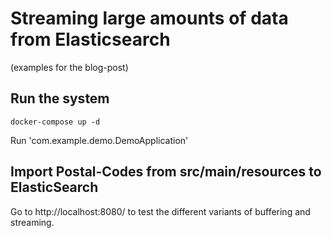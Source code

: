 # Streaming large amounts of data from Elasticsearch

(examples for the blog-post)

## Run the system

```
docker-compose up -d 
```

Run 'com.example.demo.DemoApplication'

## Import Postal-Codes from src/main/resources to ElasticSearch

Go to http://localhost:8080/ to test the different variants of buffering 
and streaming.



